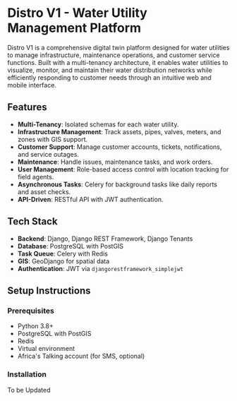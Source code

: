 # Distro V1 - Water Utility Management Platform

Distro V1 is a comprehensive digital twin platform designed for water utilities to manage infrastructure, maintenance operations, and customer service functions. Built with a multi-tenancy architecture, it enables water utilities to visualize, monitor, and maintain their water distribution networks while efficiently responding to customer needs through an intuitive web and mobile interface.

## Features
- **Multi-Tenancy**: Isolated schemas for each water utility.
- **Infrastructure Management**: Track assets, pipes, valves, meters, and zones with GIS support.
- **Customer Support**: Manage customer accounts, tickets, notifications, and service outages.
- **Maintenance**: Handle issues, maintenance tasks, and work orders.
- **User Management**: Role-based access control with location tracking for field agents.
- **Asynchronous Tasks**: Celery for background tasks like daily reports and asset checks.
- **API-Driven**: RESTful API with JWT authentication.

## Tech Stack
- **Backend**: Django, Django REST Framework, Django Tenants
- **Database**: PostgreSQL with PostGIS
- **Task Queue**: Celery with Redis
- **GIS**: GeoDjango for spatial data
- **Authentication**: JWT via `djangorestframework_simplejwt`

## Setup Instructions

### Prerequisites
- Python 3.8+
- PostgreSQL with PostGIS
- Redis
- Virtual environment
- Africa's Talking account (for SMS, optional)

### Installation
To be Updated